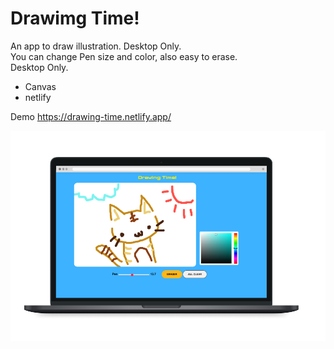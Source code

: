 # Drawimg Time!

An app to draw illustration. Desktop Only. <br>
You can change Pen size and color, also easy to erase.<br>
Desktop Only.

- Canvas
- netlify

Demo
https://drawing-time.netlify.app/

![app](/images/git.png)
